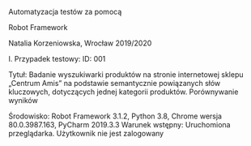 Automatyzacja testów za pomocą

Robot Framework



Natalia Korzeniowska, Wrocław
2019/2020

I. Przypadek testowy:
ID: 001

Tytuł: Badanie wyszukiwarki produktów na stronie internetowej sklepu „Centrum Amis” na podstawie
semantycznie powiązanych słów kluczowych, dotyczących jednej kategorii produktów. Porównywanie
wyników

Środowisko: Robot Framework 3.1.2, Python 3.8, Chrome wersja 80.0.3987.163, PyCharm 2019.3.3
Warunek wstępny: Uruchomiona przeglądarka. Użytkownik nie jest zalogowany
